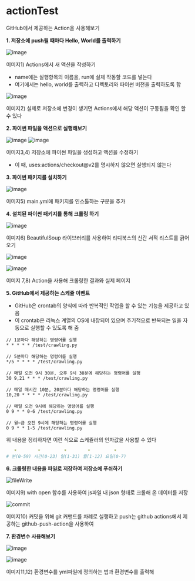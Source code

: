 # actionTest

GitHub에서 제공하는 Action을 사용해보기

**1. 저장소에 push될 때마다 Hello, World를 출력하기**

![image](https://user-images.githubusercontent.com/67398691/119435026-5e2f6900-bd54-11eb-86ed-b98bf997930f.png)

이미지1) Actions에서 새 액션을 작성하기

- name에는 실행항목의 이름을, run에 실제 작동할 코드를 넣는다
- 여기에서는 hello, world를 출력하고 디렉토리와 파이썬 버전을 출력하도록 함

![image](https://user-images.githubusercontent.com/67398691/119435132-86b76300-bd54-11eb-97ba-1acb35be2aac.png)

이미지2) 실제로 저장소에 변경이 생기면 Actions에서 해당 액션이 구동됨을 확인 할 수 있다

**2. 파이썬 파일을 액션으로 실행해보기**

![image](https://user-images.githubusercontent.com/67398691/119437704-a7ce8280-bd59-11eb-9901-c928d3a01a49.png)
![image](https://user-images.githubusercontent.com/67398691/119437713-a9984600-bd59-11eb-85aa-1851bded3f8f.png)

이미지3,4) 저장소에 파이썬 파일을 생성하고 액션을 수정하기

- 이 때, uses:actions/checkout@v2를 명시하지 않으면 실행되지 않는다

**3. 파이썬 패키지를 설치하기**

![image](https://user-images.githubusercontent.com/67398691/119695142-dbf49100-be88-11eb-9c77-f5ad653e78a0.png)

이미지5) main.yml에 패키지를 인스톨하는 구문을 추가

**4. 설치된 파이썬 패키지를 통해 크롤링 하기**

![image](https://user-images.githubusercontent.com/67398691/119695256-f62e6f00-be88-11eb-866f-18de0230e75c.png)

이미지6) BeautifulSoup 라이브러리를 사용하여 리디북스의 신간 서적 리스트를 긁어오기

![image](https://user-images.githubusercontent.com/67398691/119695423-1ceca580-be89-11eb-80d8-ebfc3ce9052d.png)

![image](https://user-images.githubusercontent.com/67398691/119695436-2118c300-be89-11eb-8d0c-f71c5f337e56.png)

이미지 7,8) Action을 사용해 크롤링한 결과와 실제 페이지

**5. GitHub에서 제공하는 스케쥴 이벤트**
 
 - GitHub은 crontab의 양식에 따라 반복적인 작업을 할 수 있는 기능을 제공하고 있음
 - 이 crontab은 리눅스 계열의 OS에 내장되어 있으며 주기적으로 반복되는 일을 자동으로 실행할 수 있도록 해 줌

```shell
// 1분마다 해당하는 명령어를 실행
* * * * * /test/crawling.py

// 5분마다 해당하는 명령어를 실행
*/5 * * * * /test/crawling.py

// 매일 오전 9시 30분, 오후 9시 30분에 해당하는 명령어를 실행
30 9,21 * * * /test/crawling.py

// 매일 매시간 10분, 20분마다 해당하는 명령어를 실행
10,20 * * * * /test/crawling.py

// 매일 오전 9시에 해당하는 명령어를 실행
0 9 * * 0-6 /test/crawling.py

// 월~금 오전 9시에 해당하는 명령어를 실행
0 9 * * 1-5 /test/crawling.py
```

위 내용을 정리하자면 이런 식으로 스케쥴러의 인자값을 사용할 수 있다
```yaml
   *        *         *        *         *
# 분(0-59) 시간(0-23) 일(1-31) 월(1-12) 요일(0-7)
```

**6. 크롤링한 내용을 파일로 저장하여 저장소에 푸쉬하기**

![fileWrite](https://user-images.githubusercontent.com/67398691/120098068-d17b1580-c16e-11eb-9ce6-5e1a8dcecb3d.JPG)

이미지9) with open 함수를 사용하여 js파일 내 json 형태로 크롤해 온 데이터를 저장

![commit](https://user-images.githubusercontent.com/67398691/120098072-d50e9c80-c16e-11eb-90a1-4307e0bad092.JPG)

이미지10) 커밋을 위해 git 커맨드를 차례로 실행하고 push는 github actions에서 제공하는 github-push-action을 사용하여 

**7. 환경변수 사용해보기**

![image](https://user-images.githubusercontent.com/67398691/120131606-b6a6b080-c203-11eb-9ed9-8debd76e1e91.png)

![image](https://user-images.githubusercontent.com/67398691/120131611-b9090a80-c203-11eb-87c5-ac0d2d069518.png)

이미지11,12) 환경변수를 yml파일에 정의하는 법과 환경변수를 출력해 
